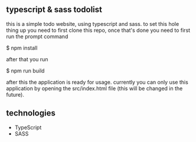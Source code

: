 ## typescript & sass todolist

this is a simple todo website, using typescript and sass.
to set this hole thing up you need to first clone this repo,
once that's done you need to first run the prompt command

\$ npm install

after that you run

\$ npm run build

after this the application is ready for usage.
currently you can only use this application by opening the src/index.html file (this will be changed in the future).

## technologies

- TypeScript
- SASS
